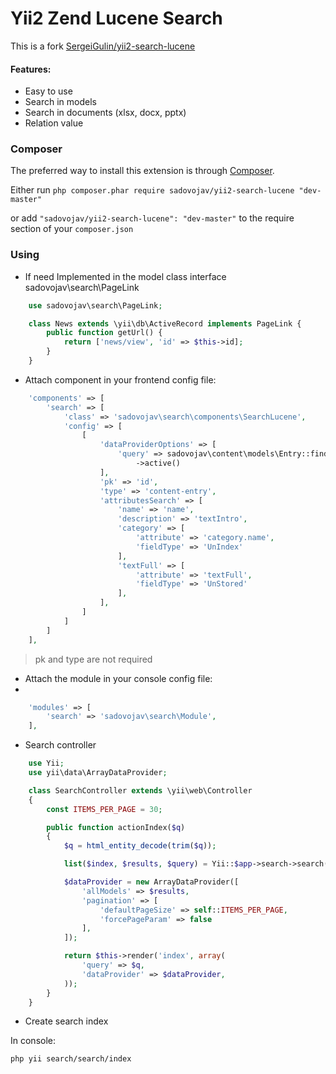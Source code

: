 # Yii2 Zend Lucene Search

This is a fork [SergeiGulin/yii2-search-lucene](https://github.com/SergeiGulin/yii2-search-lucene)

#### Features:
- Easy to use
- Search in models
- Search in documents (xlsx, docx, pptx)
- Relation value

### Composer

The preferred way to install this extension is through [Composer](http://getcomposer.org/).

Either run ```php composer.phar require sadovojav/yii2-search-lucene "dev-master"```

or add ```"sadovojav/yii2-search-lucene": "dev-master"``` to the require section of your ```composer.json```

### Using

* If need Implemented in the model class interface sadovojav\search\PageLink

```php
    use sadovojav\search\PageLink;

    class News extends \yii\db\ActiveRecord implements PageLink {
        public function getUrl() {
            return ['news/view', 'id' => $this->id];
        }
    }
```

* Attach component in your frontend config file:

```php
    'components' => [
        'search' => [
            'class' => 'sadovojav\search\components\SearchLucene',
            'config' => [
                [
                    'dataProviderOptions' => [
                        'query' => sadovojav\content\models\Entry::find()
                            ->active()
                    ],
                    'pk' => 'id',
                    'type' => 'content-entry',
                    'attributesSearch' => [
                        'name' => 'name',
                        'description' => 'textIntro',
                        'category' => [
                            'attribute' => 'category.name',
                            'fieldType' => 'UnIndex'
                        ],
                        'textFull' => [
                            'attribute' => 'textFull',
                            'fieldType' => 'UnStored'
                        ],
                    ],
                ]
            ]
        ]
    ],
```
> pk and type are not required

* Attach the module in your console config file:
* 
```php
    'modules' => [
        'search' => 'sadovojav\search\Module',
    ],
```

* Search controller

```php
    use Yii;
    use yii\data\ArrayDataProvider;

    class SearchController extends \yii\web\Controller
    {
        const ITEMS_PER_PAGE = 30;

        public function actionIndex($q)
        {
            $q = html_entity_decode(trim($q));

            list($index, $results, $query) = Yii::$app->search->search($q);

            $dataProvider = new ArrayDataProvider([
                'allModels' => $results,
                'pagination' => [
                    'defaultPageSize' => self::ITEMS_PER_PAGE,
                    'forcePageParam' => false
                ],
            ]);

            return $this->render('index', array(
                'query' => $q,
                'dataProvider' => $dataProvider,
            ));
        }
    }
```
* Create search index

In console:

```php yii search/search/index```
